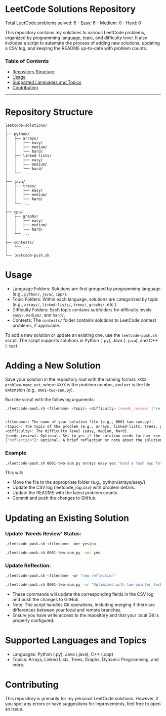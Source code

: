# LeetCode Solutions Repository

<!-- PROBLEM_COUNTS -->Total LeetCode problems solved: 6 - Easy: 6 - Medium: 0 - Hard: 0

This repository contains my solutions to various LeetCode problems, organized by programming language, topic, and difficulty level. It also includes a script to automate the process of adding new solutions, updating a CSV log, and keeping the README up-to-date with problem counts.

### Table of Contents
- [Repository Structure](#repository-structure)
- [Usage](#usage)
- [Supported Languages and Topics](#supported-languages-and-topics)
- [Contributing](#contributing)

---

# Repository Structure

```text
leetcode-solutions/
│
├── python/
│   ├── arrays/
│   │   ├── easy/
│   │   ├── medium/
│   │   └── hard/
│   ├── linked-lists/
│   │   ├── easy/
│   │   ├── medium/
│   │   └── hard/
│   └── ...
│
├── java/
│   ├── trees/
│   │   ├── easy/
│   │   ├── medium/
│   │   └── hard/
│   └── ...
│
├── cpp/
│   ├── graphs/
│   │   ├── easy/
│   │   ├── medium/
│   │   └── hard/
│   └── ...
│
├── contests/
│   └── ...
│
└── leetcode-push.sh
```

# Usage

- Language Folders: Solutions are first grouped by programming language (e.g., `python/`, `java/`, `cpp/`).  
- Topic Folders: Within each language, solutions are categorized by topic (e.g., `arrays/`, `linked-lists/`, `trees/`, `graphs/`, etc.).  
- Difficulty Folders: Each topic contains subfolders for difficulty levels: `easy/`, `medium/`, and `hard/`.  
- Contests: The `contests/` folder contains solutions to LeetCode contest problems, if applicable.

To add a new solution or update an existing one, use the `leetcode-push.sh` script. The script supports solutions in Python (`.py`), Java (`.java`), and C++ (`.cpp`).

# Adding a New Solution

Save your solution in the repository root with the naming format: `XXXX-problem-name.ext`, where `XXXX` is the problem number, and `ext` is the file extension (e.g., `0001-two-sum.py`).

Run the script with the following arguments:

```bash
./leetcode-push.sh <filename> <topic> <difficulty> [needs_review] ["reflection"]


<filename>: The name of your solution file (e.g., 0001-two-sum.py).
<topic>: The topic of the problem (e.g., arrays, linked-lists, trees, graphs, etc.).
<difficulty>: The difficulty level (easy, medium, hard).
[needs_review]: Optional. Set to yes if the solution needs further review, otherwise no (default).
["reflection"]: Optional. A brief reflection or note about the solution (e.g., "Used two-pointer technique").
```

### Example

```bash
./leetcode-push.sh 0001-two-sum.py arrays easy yes "Used a hash map for O(n) time complexity"
```

This will:
- Move the file to the appropriate folder (e.g., python/arrays/easy/).
- Update the CSV log (leetcode_log.csv) with problem details.
- Update the README with the latest problem counts.
- Commit and push the changes to GitHub.

# Updating an Existing Solution

### Update 'Needs Review' Status:

```bash
./leetcode-push.sh <filename> -unr yes|no

./leetcode-push.sh 0001-two-sum.py -unr yes
```

### Update Reflection:

```bash
./leetcode-push.sh <filename> -ur "new reflection"

./leetcode-push.sh 0001-two-sum.py -ur "Optimized with two-pointer technique"
```

- These commands will update the corresponding fields in the CSV log and push the changes to GitHub.
- Note: The script handles Git operations, including merging if there are differences between your local and remote branches. 
- Ensure you have write access to the repository and that your local Git is properly configured.

# Supported Languages and Topics
- Languages: Python (.py), Java (.java), C++ (.cpp)
- Topics: Arrays, Linked Lists, Trees, Graphs, Dynamic Programming, and more.

# Contributing
This repository is primarily for my personal LeetCode solutions. However, if you spot any errors or have suggestions for improvements, feel free to open an issue.

